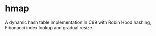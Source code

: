 # hmap
A dynamic hash table implementation in C99 with Robin Hood hashing, Fibonacci index lookup and gradual resize.
